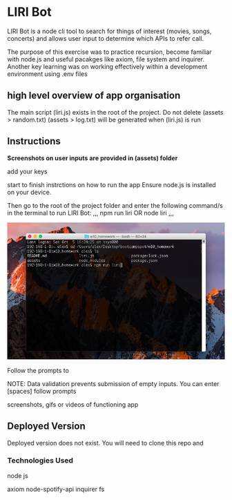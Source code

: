 # LIRI Bot

LIRI Bot is a node cli tool to search for things of interest (movies, songs, concerts) and allows user input to determine which APIs to refer call.

The purpose of this exercise was to practice recursion, become familiar with node.js and useful pacakges like axiom, file system and inquirer. Another key learning was on working effectively within a development environment using .env files



## high level overview of app organisation

The main script (liri.js) exists in the root of the project.
Do not delete (assets > random.txt)
(assets > log.txt) will be generated when (liri.js) is run




## Instructions

**Screenshots on user inputs are provided in (assets) folder**

add your keys

start to finish instrctions on how to run the app
Ensure node.js is installed on your device.

Then go to the root of the project folder and enter the following command/s in the terminal to run LIRI Bot:
,,,
npm run liri OR node liri
,,,

![Image of Step 1](./assets/screenshots/step1_run.png)

Follow the prompts to

NOTE: Data validation prevents submission of empty inputs. You can enter [spaces]
    follow prompts

screenshots, gifs or videos of functioning app





## Deployed Version

Deployed version does not exist. You will need to clone this repo and 



### Technologies Used


node js

axiom
node-spotify-api
inquirer
fs

